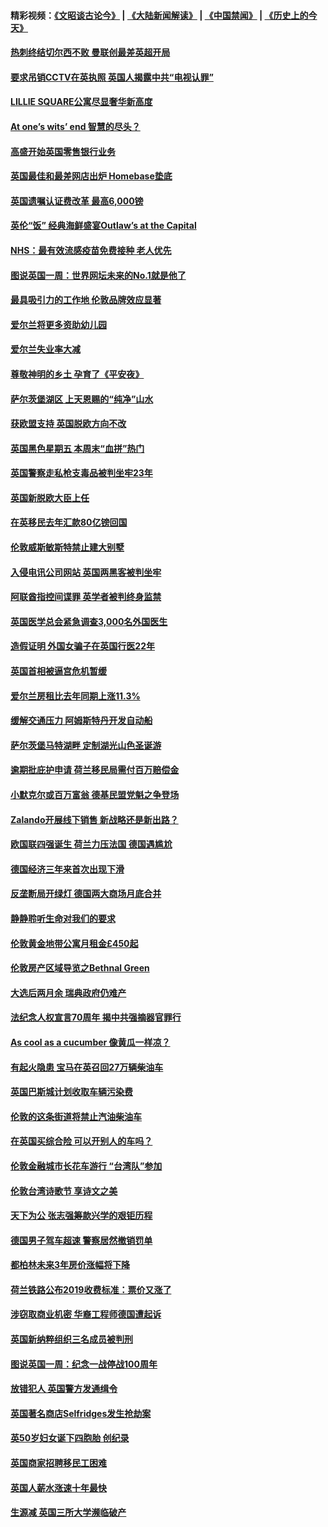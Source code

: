 #### 精彩视频：[《文昭谈古论今》](https://github.com/gfw-breaker/wenzhao/blob/master/README.md?t=11270332) | [《大陆新闻解读》](https://github.com/gfw-breaker/ntdtv-comedy/blob/master/README.md?t=11270332) | [《中国禁闻》](https://github.com/gfw-breaker/ntdtv-news/blob/master/README.md?t=11270332) | [《历史上的今天》](https://github.com/gfw-breaker/today-in-history/blob/master/README.md?t=11270332) 

#### [热刺终结切尔西不败 曼联创最差英超开局](../pages/nsc974/n10873883.md?t=11270332) 

#### [要求吊销CCTV在英执照 英国人揭露中共“电视认罪”](../pages/nsc974/n10873615.md?t=11270332) 

#### [LILLIE SQUARE公寓尽显奢华新高度](../pages/nsc974/n10873631.md?t=11270332) 

#### [At one’s wits’ end 智慧的尽头？](../pages/nsc974/n10871446.md?t=11270332) 

#### [高盛开始英国零售银行业务](../pages/nsc974/n10871431.md?t=11270332) 

#### [英国最佳和最差网店出炉 Homebase垫底](../pages/nsc974/n10871402.md?t=11270332) 

#### [英国遗嘱认证费改革 最高6,000镑](../pages/nsc974/n10871381.md?t=11270332) 

#### [英伦“饭” 经典海鲜盛宴Outlaw’s at the Capital](../pages/nsc974/n10871348.md?t=11270332) 

#### [NHS：最有效流感疫苗免费接种 老人优先](../pages/nsc974/n10871342.md?t=11270332) 

#### [图说英国一周：世界网坛未来的No.1就是他了](../pages/nsc974/n10871298.md?t=11270332) 

#### [最具吸引力的工作地 伦敦品牌效应显著](../pages/nsc974/n10871267.md?t=11270332) 

#### [爱尔兰将更多资助幼儿园](../pages/nsc974/n10870662.md?t=11270332) 

#### [爱尔兰失业率大减](../pages/nsc974/n10870646.md?t=11270332) 

#### [尊敬神明的乡土 孕育了《平安夜》](../pages/nsc974/n10870591.md?t=11270332) 

#### [萨尔茨堡湖区 上天恩赐的“纯净”山水](../pages/nsc974/n10870541.md?t=11270332) 

#### [获欧盟支持 英国脱欧方向不改](../pages/nsc974/n10868925.md?t=11270332) 

#### [英国黑色星期五 本周末“血拼”热门](../pages/nsc974/n10869011.md?t=11270332) 

#### [英国警察走私枪支毒品被判坐牢23年](../pages/nsc974/n10869001.md?t=11270332) 

#### [英国新脱欧大臣上任](../pages/nsc974/n10868995.md?t=11270332) 

#### [在英移民去年汇款80亿镑回国](../pages/nsc974/n10868991.md?t=11270332) 

#### [伦敦威斯敏斯特禁止建大别墅](../pages/nsc974/n10868984.md?t=11270332) 

#### [入侵电讯公司网站 英国两黑客被判坐牢](../pages/nsc974/n10868975.md?t=11270332) 

#### [阿联酋指控间谍罪 英学者被判终身监禁](../pages/nsc974/n10868962.md?t=11270332) 

#### [英国医学总会紧急调查3,000名外国医生](../pages/nsc974/n10868955.md?t=11270332) 

#### [造假证明 外国女骗子在英国行医22年](../pages/nsc974/n10868930.md?t=11270332) 

#### [英国首相被逼宫危机暂缓](../pages/nsc974/n10868928.md?t=11270332) 

#### [爱尔兰房租比去年同期上涨11.3%](../pages/nsc974/n10868324.md?t=11270332) 

#### [缓解交通压力 阿姆斯特丹开发自动船](../pages/nsc974/n10868300.md?t=11270332) 

#### [萨尔茨堡马特湖畔 定制湖光山色圣诞游](../pages/nsc974/n10866159.md?t=11270332) 

#### [逾期批庇护申请 荷兰移民局需付百万赔偿金](../pages/nsc974/n10865847.md?t=11270332) 

#### [小默克尔或百万富翁 德基民盟党魁之争登场](../pages/nsc974/n10865739.md?t=11270332) 

#### [Zalando开展线下销售 新战略还是新出路？](../pages/nsc974/n10866031.md?t=11270332) 

#### [欧国联四强诞生 荷兰力压法国 德国遇尴尬](../pages/nsc974/n10865510.md?t=11270332) 

#### [德国经济三年来首次出现下滑](../pages/nsc974/n10864011.md?t=11270332) 

#### [反垄断局开绿灯 德国两大商场月底合并](../pages/nsc974/n10864060.md?t=11270332) 

#### [静静聆听生命对我们的要求](../pages/nsc974/n10863738.md?t=11270332) 

#### [伦敦黄金地带公寓月租金£450起](../pages/nsc974/n10861788.md?t=11270332) 

#### [伦敦房产区域导览之Bethnal Green](../pages/nsc974/n10862184.md?t=11270332) 

#### [大选后两月余 瑞典政府仍难产](../pages/nsc974/n10861579.md?t=11270332) 

#### [法纪念人权宣言70周年 揭中共强摘器官罪行](../pages/nsc974/n10860106.md?t=11270332) 

#### [As cool as a cucumber 像黄瓜一样凉？](../pages/nsc974/n10859489.md?t=11270332) 

#### [有起火隐患 宝马在英召回27万辆柴油车](../pages/nsc974/n10859484.md?t=11270332) 

#### [英国巴斯城计划收取车辆污染费](../pages/nsc974/n10859479.md?t=11270332) 

#### [伦敦的这条街道将禁止汽油柴油车](../pages/nsc974/n10859470.md?t=11270332) 

#### [在英国买综合险 可以开别人的车吗？](../pages/nsc974/n10859464.md?t=11270332) 

#### [伦敦金融城市长花车游行 “台湾队”参加](../pages/nsc974/n10858774.md?t=11270332) 

#### [伦敦台湾诗歌节 享诗文之美](../pages/nsc974/n10858757.md?t=11270332) 

#### [天下为公 张志强筹款兴学的艰钜历程](../pages/nsc974/n10858732.md?t=11270332) 

#### [德国男子驾车超速 警察居然撤销罚单](../pages/nsc974/n10856259.md?t=11270332) 

#### [都柏林未来3年房价涨幅将下降](../pages/nsc974/n10856230.md?t=11270332) 

#### [荷兰铁路公布2019收费标准：票价又涨了](../pages/nsc974/n10856218.md?t=11270332) 

#### [涉窃取商业机密 华裔工程师德国遭起诉](../pages/nsc974/n10854819.md?t=11270332) 

#### [英国新纳粹组织三名成员被判刑](../pages/nsc974/n10854209.md?t=11270332) 

#### [图说英国一周：纪念一战停战100周年](../pages/nsc974/n10854258.md?t=11270332) 

#### [放错犯人 英国警方发通缉令](../pages/nsc974/n10854253.md?t=11270332) 

#### [英国著名商店Selfridges发生抢劫案](../pages/nsc974/n10854242.md?t=11270332) 

#### [英50岁妇女诞下四胞胎 创纪录](../pages/nsc974/n10854237.md?t=11270332) 

#### [英国商家招聘移民工困难](../pages/nsc974/n10854233.md?t=11270332) 

#### [英国人薪水涨速十年最快](../pages/nsc974/n10854228.md?t=11270332) 

#### [生源减 英国三所大学濒临破产](../pages/nsc974/n10854219.md?t=11270332) 

